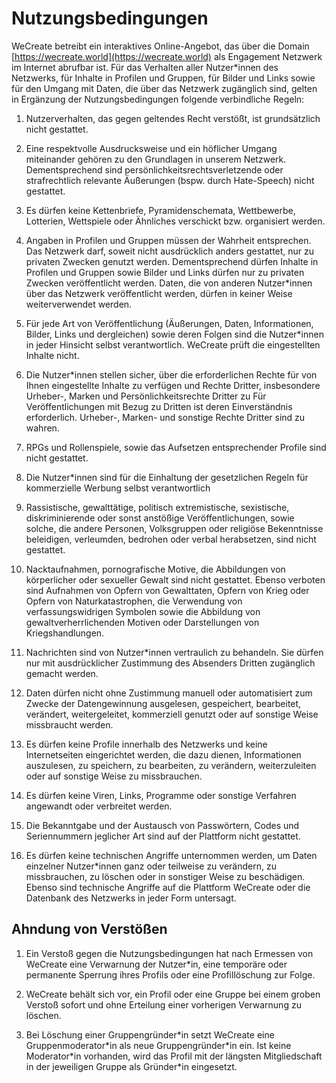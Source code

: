 # Nutzungsbedingungen

WeCreate betreibt ein interaktives Online-Angebot, das über die Domain [https://wecreate.world](https://wecreate.world) als Engagement Netzwerk im Internet abrufbar ist. Für das Verhalten aller Nutzer\*innen des Netzwerks, für Inhalte in Profilen und Gruppen, für Bilder und Links sowie für den Umgang mit Daten, die über das Netzwerk zugänglich sind, gelten in Ergänzung der Nutzungsbedingungen folgende verbindliche Regeln:

1. Nutzerverhalten, das gegen geltendes Recht verstößt, ist grundsätzlich nicht gestattet.

2. Eine respektvolle Ausdrucksweise und ein höflicher Umgang miteinander gehören zu den Grundlagen in unserem Netzwerk. Dementsprechend sind persönlichkeitsrechtsverletzende oder strafrechtlich relevante Äußerungen (bspw. durch Hate-Speech) nicht gestattet.

3. Es dürfen keine Kettenbriefe, Pyramidenschemata, Wettbewerbe, Lotterien, Wettspiele oder Ähnliches verschickt bzw. organisiert werden.

4. Angaben in Profilen und Gruppen müssen der Wahrheit entsprechen. Das Netzwerk darf, soweit nicht ausdrücklich anders gestattet, nur zu privaten Zwecken genutzt werden. Dementsprechend dürfen Inhalte in Profilen und Gruppen sowie Bilder und Links dürfen nur zu privaten Zwecken veröffentlicht werden. Daten, die von anderen Nutzer\*innen über das Netzwerk veröffentlicht werden, dürfen in keiner Weise weiterverwendet werden.

5. Für jede Art von Veröffentlichung (Äußerungen, Daten, Informationen, Bilder, Links und dergleichen) sowie deren Folgen sind die Nutzer\*innen in jeder Hinsicht selbst verantwortlich. WeCreate prüft die eingestellten Inhalte nicht.

6. Die Nutzer\*innen stellen sicher, über die erforderlichen Rechte für von Ihnen eingestellte Inhalte zu verfügen und Rechte Dritter, insbesondere Urheber-, Marken und Persönlichkeitsrechte Dritter zu Für Veröffentlichungen mit Bezug zu Dritten ist deren Einverständnis erforderlich. Urheber-, Marken- und sonstige Rechte Dritter sind zu wahren.

7. RPGs und Rollenspiele, sowie das Aufsetzen entsprechender Profile sind nicht gestattet.

8. Die Nutzer\*innen sind für die Einhaltung der gesetzlichen Regeln für kommerzielle Werbung selbst verantwortlich

9. Rassistische, gewalttätige, politisch extremistische, sexistische, diskriminierende oder sonst anstößige Veröffentlichungen, sowie solche, die andere Personen, Volksgruppen oder religiöse Bekenntnisse beleidigen, verleumden, bedrohen oder verbal herabsetzen, sind nicht gestattet.

10. Nacktaufnahmen, pornografische Motive, die Abbildungen von körperlicher oder sexueller Gewalt sind nicht gestattet. Ebenso verboten sind Aufnahmen von Opfern von Gewalttaten, Opfern von Krieg oder Opfern von Naturkatastrophen, die Verwendung von verfassungswidrigen Symbolen sowie die Abbildung von gewaltverherrlichenden Motiven oder Darstellungen von Kriegshandlungen.

11. Nachrichten sind von Nutzer\*innen vertraulich zu behandeln. Sie dürfen nur mit ausdrücklicher Zustimmung des Absenders Dritten zugänglich gemacht werden.

12. Daten dürfen nicht ohne Zustimmung manuell oder automatisiert zum Zwecke der Datengewinnung ausgelesen, gespeichert, bearbeitet, verändert, weitergeleitet, kommerziell genutzt oder auf sonstige Weise missbraucht werden.

13. Es dürfen keine Profile innerhalb des Netzwerks und keine Internetseiten eingerichtet werden, die dazu dienen, Informationen auszulesen, zu speichern, zu bearbeiten, zu verändern, weiterzuleiten oder auf sonstige Weise zu missbrauchen.

14. Es dürfen keine Viren, Links, Programme oder sonstige Verfahren angewandt oder verbreitet werden.

15. Die Bekanntgabe und der Austausch von Passwörtern, Codes und Seriennummern jeglicher Art sind auf der Plattform nicht gestattet.

16. Es dürfen keine technischen Angriffe unternommen werden, um Daten einzelner Nutzer\*innen ganz oder teilweise zu verändern, zu missbrauchen, zu löschen oder in sonstiger Weise zu beschädigen. Ebenso sind technische Angriffe auf die Plattform WeCreate oder die Datenbank des Netzwerks in jeder Form untersagt.

## Ahndung von Verstößen

1. Ein Verstoß gegen die Nutzungsbedingungen hat nach Ermessen von WeCreate eine Verwarnung der Nutzer\*in, eine temporäre oder permanente Sperrung ihres Profils oder eine Profillöschung zur Folge.

2. WeCreate behält sich vor, ein Profil oder eine Gruppe bei einem groben Verstoß sofort und ohne Erteilung einer vorherigen Verwarnung zu löschen.

3. Bei Löschung einer Gruppengründer\*in setzt WeCreate eine Gruppenmoderator\*in als neue Gruppengründer\*in ein. Ist keine Moderator\*in vorhanden, wird das Profil mit der längsten Mitgliedschaft in der jeweiligen Gruppe als Gründer\*in eingesetzt.
